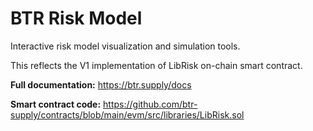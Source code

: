 # BTR Risk Model

Interactive risk model visualization and simulation tools.

This reflects the V1 implementation of LibRisk on-chain smart contract.

**Full documentation:** https://btr.supply/docs

**Smart contract code:** https://github.com/btr-supply/contracts/blob/main/evm/src/libraries/LibRisk.sol

